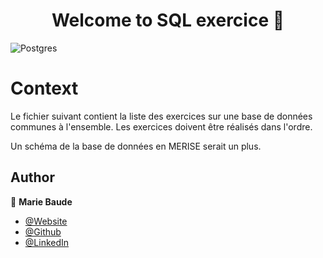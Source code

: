 <h1 align="center">Welcome to SQL exercice 👋</h1>

![Postgres](https://img.shields.io/badge/postgres-%23316192.svg?style=for-the-badge&logo=postgresql&logoColor=white)

# Context
Le fichier suivant contient la liste des exercices sur une base de données communes à l'ensemble.
Les exercices doivent être réalisés dans l'ordre.

Un schéma de la base de données en MERISE serait un plus.



## Author
👤  **Marie Baude**
- [@Website](https://mariebaude.netlify.app/)
- [@Github](https://github.com/MarieBaude)
- [@LinkedIn](https://linkedin.com/in/baudemarie)



